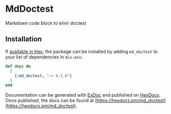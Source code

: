 # MdDoctest

<!-- MDOC -->

Markdown code block to elixir doctest

<!-- MDOC -->

## Installation

If [available in Hex](https://hex.pm/docs/publish), the package can be installed
by adding `md_doctest` to your list of dependencies in `mix.exs`:

```elixir
def deps do
  [
    {:md_doctest, "~> 0.1.0"}
  ]
end
```

Documentation can be generated with [ExDoc](https://github.com/elixir-lang/ex_doc)
and published on [HexDocs](https://hexdocs.pm). Once published, the docs can
be found at [https://hexdocs.pm/md_doctest](https://hexdocs.pm/md_doctest).
